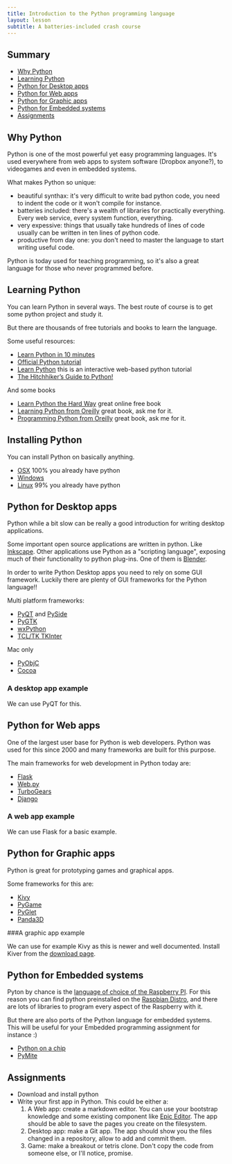 ```yaml
---
title: Introduction to the Python programming language
layout: lesson
subtitle: A batteries-included crash course
---
```



## Summary

- [Why Python](#why-python)
- [Learning Python](#learning-python)
- [Python for Desktop apps](#python-for-desktop-apps)
- [Python for Web apps](#python-for-web-apps)
- [Python for Graphic apps](#python-for-graphic-apps)
- [Python for Embedded systems](#python-for-embedded-systems)
- [Assignments](#assignments)


## Why Python

Python is one of the most powerful yet easy programming languages. It's used everywhere from web apps to system software (Dropbox anyone?), to videogames and even in embedded systems.

What makes Python so unique:

- beautiful synthax: it's very difficult to write bad python code, you need to indent the code or it won't compile for instance. 
- batteries included: there's a wealth of libraries for practically everything. Every web service, every system function, everything.
- very expessive: things that usually take hundreds of lines of code usually can be written in ten lines of python code.
- productive from day one: you don't need to master the language to start writing useful code.

Python is today used for teaching programming, so it's also a great language for those who never programmed before. 

## Learning Python

You can learn Python in several ways. The best route of course is to get some python project and study it. 

But there are thousands of free tutorials and books to learn the language. 

Some useful resources:
- [Learn Python in 10 minutes](http://www.stavros.io/tutorials/python/)
- [Official Python tutorial](https://docs.python.org/2/tutorial/)
- [Learn Python](http://www.learnpython.org) this is an interactive web-based python tutorial
- [The Hitchhiker’s Guide to Python!](http://docs.python-guide.org/en/latest/)

And some books
- [Learn Python the Hard Way](http://learnpythonthehardway.org/book/) great online free book
- [Learning Python from Oreilly](http://shop.oreilly.com/product/0636920028154.do) great book, ask me for it.
- [Programming Python from Oreilly](http://shop.oreilly.com/product/9780596158118.do) great book, ask me for it.


## Installing Python

You can install Python on basically anything.

- [OSX](http://docs.python-guide.org/en/latest/starting/install/osx/) 100% you already have python
- [Windows](http://docs.python-guide.org/en/latest/starting/install/win/)
- [Linux](http://docs.python-guide.org/en/latest/starting/install/linux/) 99% you already have python


## Python for Desktop apps

Python while a bit slow can be really a good introduction for writing desktop applications.

Some important open source applications are written in python. Like [Inkscape](http://inkscape.org). 
Other applications use Python as a "scripting language", exposing much of their functionality to python plug-ins. 
One of them is [Blender](blender.org).

In order to write Python Desktop apps you need to rely on some GUI framework. Luckily there are plenty of GUI frameworks for the Python language!!

Multi platform frameworks:

- [PyQT](http://www.riverbankcomputing.co.uk/software/pyqt/intro) and [PySide](http://qt-project.org/wiki/PySideDownloads/)
- [PyGTK](http://www.pygtk.org)
- [wxPython](http://www.wxpython.org)
- [TCL/TK TKInter](https://docs.python.org/3/library/tkinter.html)

Mac only
- [PyObjC](https://pythonhosted.org/pyobjc/)
- [Cocoa](http://blog.adamw523.com/os-x-cocoa-application-python-pyobjc/)


### A desktop app example

We can use PyQT for this. 

## Python for Web apps

One of the largest user base for Python is web developers. Python was used for this since 2000 and many frameworks are built for this purpose.

The main frameworks for web development in Python today are:

- [Flask](http://flask.pocoo.org)
- [Web.py](http://webpy.org)
- [TurboGears](http://turbogears.org)
- [Django](https://www.djangoproject.com)
  
### A web app example

We can use Flask for a basic example.

## Python for Graphic apps 

Python is great for prototyping games and graphical apps. 

Some frameworks for this are:

- [Kivy](http://kivy.org)
- [PyGame](http://pygame.org/)
- [PyGlet](http://www.pyglet.org/)
- [Panda3D](https://www.panda3d.org/)

###A graphic app example

We can use for example Kivy as this is newer and well documented. Install Kiver from the [download page](http://kivy.org/#download).

## Python for Embedded systems

Pyton by chance is the [language of choice of the Raspberry PI](http://www.raspberrypi.org/tag/python/). 
For this reason you can find python preinstalled on the [Raspbian Distro](http://www.raspbian.org), and there are lots of libraries to program every aspect of the Raspberry with it.

But there are also ports of the Python language for embedded systems. This will be useful for your Embedded programming assignment for instance :)

- [Python on a chip](https://code.google.com/p/python-on-a-chip/)
- [PyMite](https://wiki.python.org/moin/PyMite)


## Assignments

- Download and install python
- Write your first app in Python. This could be either a:
	1. A Web app: create a markdown editor. You can use your bootstrap knowledge and some existing component like [Epic Editor](http://epiceditor.com). The app should be able to save the pages you create on the filesystem.
	2. Desktop app: make a Git app. The app should show you the files changed in a repository, allow to add and commit them.
	3. Game: make a breakout or tetris clone. Don't copy the code from someone else, or I'll notice, promise.
	
	